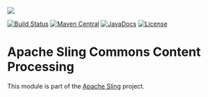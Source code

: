 [<img src="https://sling.apache.org/res/logos/sling.png"/>](https://sling.apache.org)

 [![Build Status](https://builds.apache.org/buildStatus/icon?job=Sling/sling-org-apache-sling-commons-content-processing/master)](https://builds.apache.org/job/Sling/job/sling-org-apache-sling-commons-content-processing/job/master) [![Maven Central](https://maven-badges.herokuapp.com/maven-central/org.apache.sling/org.apache.sling.commons.content.processing/badge.svg)](https://search.maven.org/#search%7Cga%7C1%7Cg%3A%22org.apache.sling%22%20a%3A%22org.apache.sling.commons.content.processing%22) [![JavaDocs](https://www.javadoc.io/badge/org.apache.sling/org.apache.sling.commons.content.processing.svg)](https://www.javadoc.io/doc/org.apache.sling/org.apache.sling.commons.content.processing) [![License](https://img.shields.io/badge/License-Apache%202.0-blue.svg)](https://www.apache.org/licenses/LICENSE-2.0)

# Apache Sling Commons Content Processing

This module is part of the [Apache Sling](https://sling.apache.org) project.
